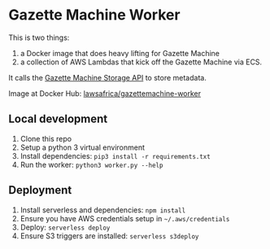 # Gazette Machine Worker

This is two things:

1. a Docker image that does heavy lifting for Gazette Machine
2. a collection of AWS Lambdas that kick off the Gazette Machine via ECS.

It calls the [Gazette Machine Storage API](https://github.com/laws-africa/gazettemachine) to store metadata.

Image at Docker Hub: [lawsafrica/gazettemachine-worker](https://hub.docker.com/r/lawsafrica/gazettemachine-worker)

## Local development

1. Clone this repo
2. Setup a python 3 virtual environment
3. Install dependencies: `pip3 install -r requirements.txt`
4. Run the worker: `python3 worker.py --help`

## Deployment

1. Install serverless and dependencies: `npm install`
2. Ensure you have AWS credentials setup in `~/.aws/credentials`
3. Deploy: `serverless deploy`
4. Ensure S3 triggers are installed: `serverless s3deploy`
